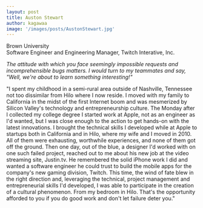 ```yaml
---
layout: post
title: Auston Stewart
author: kagawaa
image: '/images/posts/AustonStewart.jpg'
---
```


Brown University  
Software Engineer and Engineering Manager, Twitch Interative, Inc.  

*The attitude with which you face seemingly impossible requests and incomprehensible bugs matters. I would turn to my teammates and say, "Well, we're about to learn something interesting!"*

"I spent my childhood in a semi-rural area outside of Nashville, Tennessee not too dissimilar from Hilo where I now reside. I moved with my family to California in the midst of the first Internet boom and was mesmerized by Silicon Valley's technology and entrepreneurship culture. The Monday after I collected my college degree I started work at Apple, not as an engineer as I'd wanted, but I was close enough to the action to get hands-on with the latest innovations. I brought the technical skills I developed while at Apple to startups both in California and in Hilo, where my wife and I moved in 2010. All of them were exhausting, worthwhile experiences, and none of them got off the ground. Then one day, out of the blue, a designer I'd worked with on one such failed project, reached out to me about his new job at the video streaming site, Justin.tv. He remembered the solid iPhone work I did and wanted a software engineer he could trust to build the mobile apps for the company's new gaming division, Twitch. This time, the wind of fate blew in the right direction and, leveraging the technical, project management and entrepreneurial skills I'd developed, I was able to participate in the creation of a cultural phenomenon. From my bedroom in Hilo. That's the opportunity afforded to you if you do good work and don't let failure deter you."

